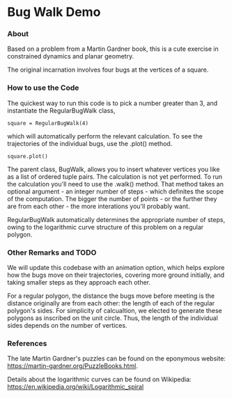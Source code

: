 # Bug Walk Demo


### About
Based on a problem from a Martin Gardner book, this is a cute exercise in constrained dynamics and planar geometry. 

The original incarnation involves four bugs at the vertices of a square.


### How to use the Code

The quickest way to run this code is to pick a number greater than 3, and instantiate the RegularBugWalk class,

`square = RegularBugWalk(4)`

which will automatically perform the relevant calculation. To see the trajectories of the individual bugs, use the .plot() 
method.

`square.plot()`

The parent class, BugWalk, allows you to insert whatever vertices you like as a list of ordered tuple pairs. The calculation is 
not yet performed. To run the calculation you'll need to use the .walk() method. That method takes an optional argument - an 
integer number of steps - which definites the scope of the computation. The bigger the number of points - or the further they are 
from each other - the more interations you'll probably want.

RegularBugWalk automatically determines the appropriate number of steps, owing to the logarithmic curve structure of this problem 
on a regular polygon.

### Other Remarks and TODO

We will update this codebase with an animation option, which helps explore how the bugs move on their trajectories, covering more 
ground initially, and taking smaller steps as they approach each other.

For a regular polygon, the distance the bugs move before meeting is the distance originally are from each other: the length of 
each of the regular polygon's sides. For simplicity of calcualtion, we elected to generate these polygons as inscribed on the 
unit circle. Thus, the length of the individual sides depends on the number of vertices.


### References

The late Martin Gardner's puzzles can be found on the eponymous website: https://martin-gardner.org/PuzzleBooks.html.

Details about the logarithmic curves can be found on Wikipedia: https://en.wikipedia.org/wiki/Logarithmic_spiral
